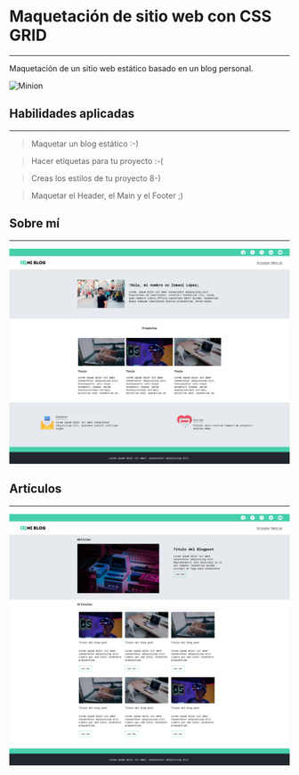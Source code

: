 # Maquetación de sitio web con CSS GRID
___
Maquetación de un sitio web estático basado en un blog personal.

![Minion](https://octodex.github.com/images/minion.png)

## Habilidades aplicadas
___
> Maquetar un blog estático :-)

> Hacer etiquetas para tu proyecto :-(

> Creas los estilos de tu proyecto 8-)

> Maquetar el Header, el Main y el Footer ;)

## Sobre mí
___
![](wireframes/screenshot-about-me.png)

## Artículos
___
![](wireframes/screenshot-articles.png)